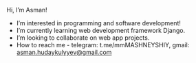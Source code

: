 Hi, I’m Asman!
- I’m interested in programming and software development!
- I’m currently learning web development framework Django.
- I’m looking to collaborate on web app projects.
- How to reach me - telegram: t.me/mmMASHNEYSHIY, gmail: asman.hudaykulyyev@gmail.com


<!---
AsmanHud/AsmanHud is a ✨ special ✨ repository because its `README.md` (this file) appears on your GitHub profile.
You can click the Preview link to take a look at your changes.
--->
